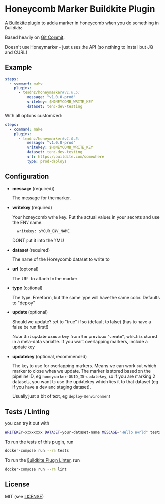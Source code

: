 # Honeycomb Marker Buildkite Plugin

A [Buildkite plugin](https://buildkite.com/docs/agent/v3/plugins) to add a marker in Honeycomb when you do something in Buildkite

Based heavily on [Git Commit](https://github.com/thedyrt/git-commit-buildkite-plugin).

Doesn't use Honeymarker - just uses the API (so nothing to install but JQ and CURL)

## Example

```yml
steps:
  - command: make
    plugins:
      - tendnz/honeymarker#v1.0.5:
          message: "v1.0.0-prod" 
          writekey: $HONEYCOMB_WRITE_KEY
          dataset: tend-dev-testing
```

With all options customized:

```yml
steps:
  - command: make
    plugins:
      - tendnz/honeymarker#v1.0.5:
          message: "v1.0.0-prod"
          writekey: $HONEYCOMB_WRITE_KEY
          dataset: tend-dev-testing
          url: https://buildite.com/somewhere
          type: prod-deploys
```

## Configuration

- **message** (required))

    The message for the marker.

- **writekey** (required)

    Your honeycomb write key. Put the actual values in your secrets and use the ENV name. 

    ```
      writekey: $YOUR_ENV_NAME
    ```

    DONT put it into the YML!

- **dataset** (required)

    The name of the Honeycomb dataset to write to.

- **url** (optional)

  The URL to attach to the marker

- **type** (optional)

  The type. Freeform, but the same type will have the same color. Defaults to "deploy"

- **update** (optional)

  Should we update? set to "true" if so (default to false) (has to have a false be run first!)

  Note that update uses a key from the previous "create", which is stored in a meta-data variable. If you want overlapping markers, include a update key

- **updatekey** (optional, recommended)

  The key to use for overlapping markers. Means we can work out which marker to close when we update.
  The marker is stored based on the pipeline ID, eg `honeymarker-GUID_ID-updatekey`, so if you are marking 2 
  datasets, you want to use the updatekey which ties it to that dataset (eg if you have a dev and staging dataset).
  
  Usually just a bit of text, eg `deploy-$environment` 



## Tests / Linting

you can try it out with

```bash
WRITEKEY=xxxxxxxx DATASET=your-dataset-name MESSAGE="Hello World" tests/quicktest.sh
```

To run the tests of this plugin, run

```sh
docker-compose run --rm tests
```

To run the [Buildkite Plugin Linter](https://github.com/buildkite-plugins/buildkite-plugin-linter), run

```sh
docker-compose run --rm lint
```

## License

MIT (see [LICENSE](LICENSE))
